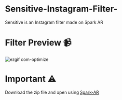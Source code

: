 # Sensitive-Instagram-Filter-
Sensitive is an Instagram filter made on Spark AR

# Filter Preview 📹
![ezgif com-optimize](https://user-images.githubusercontent.com/56252259/100305620-700f9980-2fc7-11eb-9e66-b45b7fd5748d.gif)

# Important ⚠️
Download the zip file and open using [Spark-AR](https://sparkar.facebook.com/ar-studio/)
